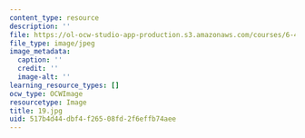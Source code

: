 ```yaml
---
content_type: resource
description: ''
file: https://ol-ocw-studio-app-production.s3.amazonaws.com/courses/6-451-principles-of-digital-communication-ii-spring-2005/517b4d44dbf4f26508fd2f6effb74aee_19.jpg
file_type: image/jpeg
image_metadata:
  caption: ''
  credit: ''
  image-alt: ''
learning_resource_types: []
ocw_type: OCWImage
resourcetype: Image
title: 19.jpg
uid: 517b4d44-dbf4-f265-08fd-2f6effb74aee
---
```

